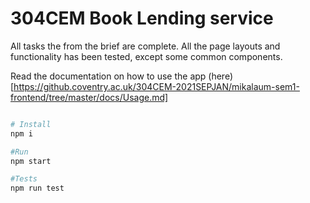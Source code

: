 # 304CEM Book Lending service

All tasks the from the brief are complete. 
All the page layouts and functionality has been tested, except some common components.

Read the documentation on how to use the app (here)[https://github.coventry.ac.uk/304CEM-2021SEPJAN/mikalaum-sem1-frontend/tree/master/docs/Usage.md]

```bash

# Install
npm i 

#Run
npm start

#Tests
npm run test

```